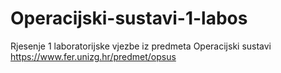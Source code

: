 # Operacijski-sustavi-1-labos
Rjesenje 1 laboratorijske vjezbe iz predmeta Operacijski sustavi
https://www.fer.unizg.hr/predmet/opsus
